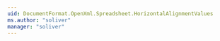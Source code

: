 ```yaml
---
uid: DocumentFormat.OpenXml.Spreadsheet.HorizontalAlignmentValues
ms.author: "soliver"
manager: "soliver"
---
```


